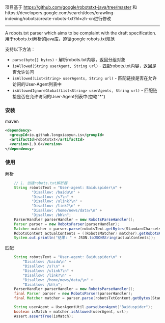 项目基于 https://github.com/google/robotstxt-java/tree/master 和https://developers.google.com/search/docs/crawling-indexing/robots/create-robots-txt?hl=zh-cn进行修改
***

A robots.txt parser which aims to be complaint with the draft specification.
用于robots.txt解析的java库，遵循google robots.txt规范

支持以下方法：
* `parse(byte[] bytes)` - 解析robots.txt内容，返回分组对象
* `isAllowed(String userAgent, String url)` - 匹配robots.txt内容，返回是否允许访问
* `isAllowed(List<String> userAgents, String url)` - 匹配链接是否在允许访问的User-Agent列表中
* `isAllowedIgnoreGlobal(List<String> userAgents, String url)` - 匹配链接是否在允许访问的User-Agent列表中(忽略"*")


### 安装
maven

```xml
<dependency>
  <groupId>io.github.longxiaoyun.is</groupId>
  <artifactId>robotstxt</artifactId>
  <version>1.0.0</version>
</dependency>
```

### 使用

解析
```java
    // 1. 创建robots.txt解析器
    String robotsText = "User-agent: Baiduspider\n" +
            "Disallow: /baidu\n" +
            "Disallow: /s?\n" +
            "Disallow: /ulink?\n" +
            "Disallow: /link?\n" +
            "Disallow: /home/news/data/\n" +
            "Disallow: /bh\n";
    ParserHandler parserHandler = new RobotsParseHandler();
    Parser parser = new RobotsParser(parserHandler);
    Matcher matcher = parser.parse(robotsText.getBytes(StandardCharsets.UTF_8));
    RobotsContent actualContents = ((RobotsMatcher) matcher).getRobotsContent();
    System.out.println("结果: " + JSON.toJSONString(actualContents));
```

匹配
```java
    String robotsText = "User-agent: Baiduspider\n" +
        "Disallow: /baidu\n" +
        "Disallow: /s?\n" +
        "Disallow: /ulink?\n" +
        "Disallow: /link?\n" +
        "Disallow: /home/news/data/\n" +
        "Disallow: /bh\n";
    ParserHandler parserHandler = new RobotsParseHandler();
    final Parser parser = new RobotsParser(parserHandler);
    final Matcher matcher = parser.parse(robotsTxtContent.getBytes(StandardCharsets.UTF_8));

    String userAgent = UserAgentUtil.parseUserAgent("Baiduspider");
    boolean isMatch = matcher.isAllowed(userAgent, url);
    Assert.assertTrue(isMatch);
```
